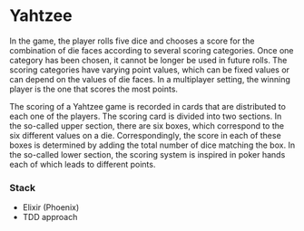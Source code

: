# Yahtzee

In the game, the player rolls five dice and chooses a score for the combination of die faces according to several scoring categories. Once one category has been chosen, it cannot be longer be used in future rolls. The scoring categories have varying point values, which can be fixed values or can depend on the values of die faces. In a multiplayer setting, the winning player is the one that scores the most points.

The scoring of a Yahtzee game is recorded in cards that are distributed to each one of the players. The scoring card is divided into two sections. In the so-called upper section, there are six boxes, which correspond to the six different values on a die. Correspondingly, the score in each of these boxes is determined by adding the total number of dice matching the box. In the so-called lower section, the scoring system is inspired in poker hands each of which leads to different points.

### Stack
- Elixir (Phoenix)
- TDD approach 

